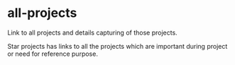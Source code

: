 # all-projects
Link to all projects and details capturing of those projects.

Star projects has links to all the projects which are important during project or need for reference purpose.
